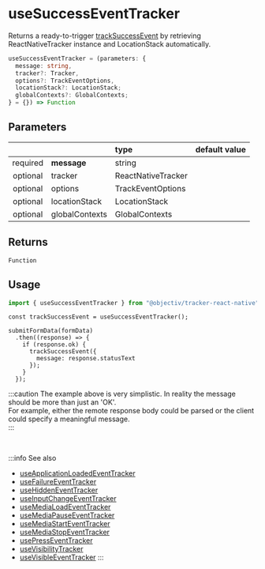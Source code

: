 # useSuccessEventTracker

Returns a ready-to-trigger [trackSuccessEvent](/tracking/react-native/api-reference/eventTrackers/trackSuccessEvent.md) by retrieving ReactNativeTracker instance and LocationStack automatically.

```ts
useSuccessEventTracker = (parameters: {
  message: string,
  tracker?: Tracker,
  options?: TrackEventOptions,
  locationStack?: LocationStack;
  globalContexts?: GlobalContexts;
} = {}) => Function
```

## Parameters
|          |                | type              | default value |
|:--------:|:---------------|:------------------|:--------------|
| required | **message**    | string            |               |
| optional | tracker        | ReactNativeTracker      |               |
| optional | options        | TrackEventOptions |               |
| optional | locationStack  | LocationStack     |               |
| optional | globalContexts | GlobalContexts    |               |

## Returns
`Function`

## Usage
```ts
import { useSuccessEventTracker } from "@objectiv/tracker-react-native";
```

```tsx title="Scenario: form submit success"
const trackSuccessEvent = useSuccessEventTracker();

submitFormData(formData)
  .then((response) => {
    if (response.ok) {
      trackSuccessEvent({
        message: response.statusText
      });
    }
  });
```

:::caution
The example above is very simplistic. In reality the message should be more than just an 'OK'.  
For example, either the remote response body could be parsed or the client could specify a meaningful message.  
:::

<br />

:::info See also
- [useApplicationLoadedEventTracker](/tracking/react-native/api-reference/hooks/eventTrackers/useApplicationLoadedEventTracker.md)
- [useFailureEventTracker](/tracking/react-native/api-reference/hooks/eventTrackers/useFailureEventTracker.md)
- [useHiddenEventTracker](/tracking/react-native/api-reference/hooks/eventTrackers/useHiddenEventTracker.md)
- [useInputChangeEventTracker](/tracking/react-native/api-reference/hooks/eventTrackers/useInputChangeEventTracker.md)
- [useMediaLoadEventTracker](/tracking/react-native/api-reference/hooks/eventTrackers/useMediaLoadEventTracker.md)
- [useMediaPauseEventTracker](/tracking/react-native/api-reference/hooks/eventTrackers/useMediaPauseEventTracker.md)
- [useMediaStartEventTracker](/tracking/react-native/api-reference/hooks/eventTrackers/useMediaStartEventTracker.md)
- [useMediaStopEventTracker](/tracking/react-native/api-reference/hooks/eventTrackers/useMediaStopEventTracker.md)
- [usePressEventTracker](/tracking/react-native/api-reference/hooks/eventTrackers/usePressEventTracker.md)
- [useVisibilityTracker](/tracking/react-native/api-reference/hooks/eventTrackers/useVisibilityTracker.md)
- [useVisibleEventTracker](/tracking/react-native/api-reference/hooks/eventTrackers/useVisibleEventTracker.md)
:::
